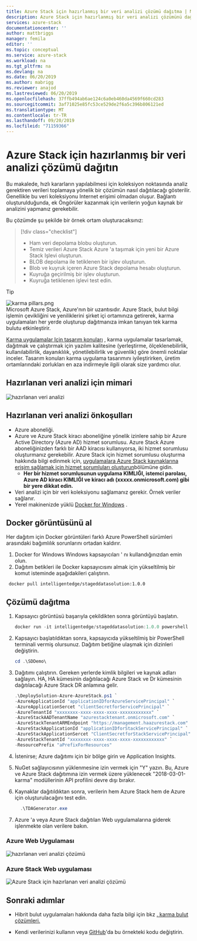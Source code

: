```yaml
---
title: Azure Stack için hazırlanmış bir veri analizi çözümü dağıtma | Microsoft Docs
description: Azure Stack için hazırlanmış bir veri analizi çözümünü dağıtmayı öğrenin
services: azure-stack
documentationcenter: ''
author: mattbriggs
manager: femila
editor: ''
ms.topic: conceptual
ms.service: azure-stack
ms.workload: na
ms.tgt_pltfrm: na
ms.devlang: na
ms.date: 06/20/2019
ms.author: mabrigg
ms.reviewer: anajod
ms.lastreviewed: 06/20/2019
ms.openlocfilehash: 37ffb494ab6ae124c6a0eb460da4569f660cd283
ms.sourcegitcommit: 3af71025e85fc53ce529de2f6a5c396b806121ed
ms.translationtype: MT
ms.contentlocale: tr-TR
ms.lasthandoff: 09/20/2019
ms.locfileid: "71159366"
---
```

# <a name="deploy-a-staged-data-analytics-solution-to-azure-stack"></a>Azure Stack için hazırlanmış bir veri analizi çözümü dağıtın

Bu makalede, hızlı kararların yapılabilmesi için koleksiyon noktasında analiz gerektiren verileri toplamaya yönelik bir çözümün nasıl dağıtılacağı gösterilir. Genellikle bu veri koleksiyonu Internet erişimi olmadan oluşur. Bağlantı oluşturulduğunda, ek Öngörüler kazanmak için verilerin yoğun kaynak bir analizini yapmanız gerekebilir.

Bu çözümde şu şekilde bir örnek ortam oluşturacaksınız:

> [!div class="checklist"]
> - Ham veri depolama blobu oluşturun.
> - Temiz verileri Azure Stack Azure 'a taşımak için yeni bir Azure Stack Işlevi oluşturun.
> - BLOB depolama ile tetiklenen bir işlev oluşturun.
> - Blob ve kuyruk içeren Azure Stack depolama hesabı oluşturun.
> - Kuyruğa geçirilmiş bir işlev oluşturun.
> - Kuyruğa tetiklenen işlevi test edin.

> [!Tip]  
> ![karma pillars.png](./media/azure-stack-solution-cloud-burst/hybrid-pillars.png)  
> Microsoft Azure Stack, Azure'nın bir uzantısıdır. Azure Stack, bulut bilgi işlemin çevikliğini ve yeniliklerini şirket içi ortamınıza getirerek, karma uygulamaları her yerde oluşturup dağıtmanıza imkan tanıyan tek karma bulutu etkinleştirir.  
> 
> [Karma uygulamalar Için tasarım konuları](azure-stack-edge-pattern-overview.md) , karma uygulamalar tasarlamak, dağıtmak ve çalıştırmak için yazılım kalitesine (yerleştirme, ölçeklenebilirlik, kullanılabilirlik, dayanıklılık, yönetilebilirlik ve güvenlik) göre önemli noktalar inceler. Tasarım konuları karma uygulama tasarımını iyileştirirken, üretim ortamlarındaki zorlukları en aza indirmeyle ilgili olarak size yardımcı olur.

## <a name="architecture-for-staged-data-analytics"></a>Hazırlanan veri analizi için mimari

![hazırlanan veri analizi](media/azure-stack-solution-staged-data/image1.png)

## <a name="prerequisites-for-staged-data-analytics"></a>Hazırlanan veri analizi önkoşulları

  - Azure aboneliği.
  - Azure ve Azure Stack kiracı aboneliğine yönelik izinlere sahip bir Azure Active Directory (Azure AD) hizmet sorumlusu. Azure Stack Azure aboneliğinizden farklı bir AAD kiracısı kullanıyorsa, iki hizmet sorumlusu oluşturmanız gerekebilir. Azure Stack için hizmet sorumlusu oluşturma hakkında bilgi edinmek için, [uygulamalara Azure Stack kaynaklarına erişim sağlamak için hizmet sorumluları oluşturun](https://docs.microsoft.com/azure-stack/user/azure-stack-create-service-principals)bölümüne gidin.
      - **Her bir hizmet sorumlusunun uygulama KIMLIĞI, istemci parolası, Azure AD kiracı KIMLIĞI ve kiracı adı (xxxxx.onmicrosoft.com) gibi bir yere dikkat edin.**
  - Veri analizi için bir veri koleksiyonu sağlamanız gerekir. Örnek veriler sağlanır.
  - Yerel makinenizde yüklü [Docker for Windows](https://docs.docker.com/docker-for-windows/) .

## <a name="get-the-docker-image"></a>Docker görüntüsünü al

Her dağıtım için Docker görüntüleri farklı Azure PowerShell sürümleri arasındaki bağımlılık sorunlarını ortadan kaldırır.
1.  Docker for Windows Windows kapsayıcıları ' nı kullandığınızdan emin olun.
2.  Dağıtım betikleri ile Docker kapsayıcısını almak için yükseltilmiş bir komut isteminde aşağıdakileri çalıştırın.

```
 docker pull intelligentedge/stageddatasolution:1.0.0
```

## <a name="deploy-the-solution"></a>Çözümü dağıtma

1.  Kapsayıcı görüntüsü başarıyla çekildikten sonra görüntüyü başlatın.

      ```powershell  
      docker run -it intelligentedge/stageddatasolution:1.0.0 powershell
      ```

2.  Kapsayıcı başlatıldıktan sonra, kapsayıcıda yükseltilmiş bir PowerShell terminali vermiş olursunuz. Dağıtım betiğine ulaşmak için dizinleri değiştirin.

      ```powershell  
      cd .\SDDemo\
      ```

3.  Dağıtımı çalıştırın. Gereken yerlerde kimlik bilgileri ve kaynak adları sağlayın. HA, HA kümesinin dağıtılacağı Azure Stack ve Dr kümesinin dağıtılacağı Azure Stack DR anlamına gelir.

      ```powershell
      .\DeploySolution-Azure-AzureStack.ps1 `
      -AzureApplicationId "applicationIDforAzureServicePrincipal" `
      -AzureApplicationSercet "clientSecretforServicePrincipal" `
      -AzureTenantId "xxxxxxxx-xxxx-xxxx-xxxx-xxxxxxxxxxxx" `
      -AzureStackAADTenantName "azurestacktenant.onmicrosoft.com" `
      -AzureStackTenantARMEndpoint "https://management.haazurestack.com" `
      -AzureStackApplicationId "applicationIDforStackServicePrincipal" `
      -AzureStackApplicationSercet "ClientSecretforStackServicePrincipal" `
      -AzureStackTenantId "xxxxxxxx-xxxx-xxxx-xxxx-xxxxxxxxxxxx" `
      -ResourcePrefix "aPrefixForResources"
      ```

1.  İstenirse; Azure dağıtımı için bir bölge girin ve Application Insights.

2.  NuGet sağlayıcısının yüklenmesine izin vermek için "Y" yazın. Bu, Azure ve Azure Stack dağıtımına izin vermek üzere yüklenecek "2018-03-01-karma" modüllerinin API profilini devre dışı bırakır.

3.  Kaynaklar dağıtıldıktan sonra, verilerin hem Azure Stack hem de Azure için oluşturulacağını test edin.

    ```powershell  
      .\TDAGenerator.exe
    ```

4.  Azure 'a veya Azure Stack dağıtılan Web uygulamalarına giderek işlenmekte olan verilere bakın.

### <a name="azure-web-app"></a>Azure Web Uygulaması
 
![hazırlanan veri analizi çözümü](media/azure-stack-solution-staged-data/image2.png)
 
### <a name="azure-stack-web-app"></a>Azure Stack Web uygulaması
 
![Azure Stack için hazırlanan veri analizi çözümü](media/azure-stack-solution-staged-data/image3.png)

## <a name="next-steps"></a>Sonraki adımlar

  - Hibrit bulut uygulamaları hakkında daha fazla bilgi için bkz [. karma bulut çözümleri.](https://aka.ms/azsdevtutorials)

  - Kendi verilerinizi kullanın veya [GitHub](https://github.com/Azure-Samples/azure-intelligent-edge-patterns)'da bu örnekteki kodu değiştirin.
